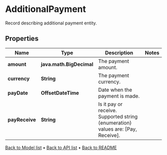 

# AdditionalPayment

Record describing additional payment entity.

## Properties

| Name | Type | Description | Notes |
|------------ | ------------- | ------------- | -------------|
|**amount** | **java.math.BigDecimal** | The payment amount. |  |
|**currency** | **String** | The payment currency. |  |
|**payDate** | **OffsetDateTime** | Date when the payment is made. |  |
|**payReceive** | **String** | Is it pay or receive.  Supported string (enumeration) values are: [Pay, Receive]. |  |



[Back to Model list](../README.md#documentation-for-models) &#8226; [Back to API list](../README.md#documentation-for-api-endpoints) &#8226; [Back to README](../README.md)


